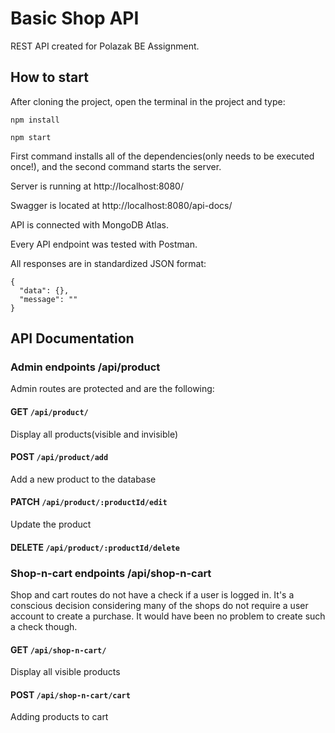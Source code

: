 # Basic Shop API

REST API created for Polazak BE Assignment.

## How to start

After cloning the project, open the terminal in the project and type:

```
npm install

npm start
```

First command installs all of the dependencies(only needs to be executed once!), and the second command starts the server.

Server is running at http://localhost:8080/

Swagger is located at http://localhost:8080/api-docs/

API is connected with MongoDB Atlas.

Every API endpoint was tested with Postman.

All responses are in standardized JSON format:

```
{
  "data": {},
  "message": ""
}
```

## API Documentation

### Admin endpoints /api/product

Admin routes are protected and are the following:

#### GET `/api/product/`

Display all products(visible and invisible)

#### POST `/api/product/add`

Add a new product to the database

#### PATCH `/api/product/:productId/edit`

Update the product

#### DELETE `/api/product/:productId/delete`

### Shop-n-cart endpoints /api/shop-n-cart

Shop and cart routes do not have a check if a user is logged in. It's a conscious decision considering many of the shops do not require a user account to create a purchase. It would have been no problem to create such a check though.

#### GET `/api/shop-n-cart/`

Display all visible products

#### POST `/api/shop-n-cart/cart`

Adding products to cart
